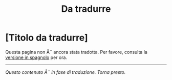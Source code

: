 ﻿---
title: [Da tradurre]
---

<!-- TODO: translation missing - Italian version -->

# [Titolo da tradurre]

Questa pagina non Ã¨ ancora stata tradotta. Per favore, consulta la [versione in spagnolo](/es/mitos-culturas-continuacion) per ora.

---

*Questo contenuto Ã¨ in fase di traduzione. Torna presto.*
